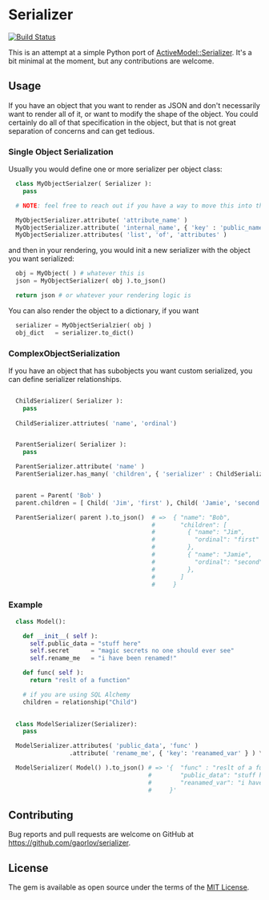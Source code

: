 # Serializer

[![Build Status](https://travis-ci.org/gaorlov/serializer.svg?branch=master)](https://travis-ci.org/gaorlov/serializer)

This is an attempt at a simple Python port of [ActiveModel::Serializer](https://github.com/rails-api/active_model_serializers). It's a bit minimal at the moment, but any contributions are welcome.

## Usage

If you have an object that you want to render as JSON and don't necessarily want to render all of it, or want to modify the shape of the object. You could certainly do all of that specification in the object, but that is not great separation of concerns and can get tedious.

### Single Object Serialization

Usually you would define one or more serializer per object class:

```python
  class MyObjectSerialzer( Serializer ):
    pass

  # NOTE: feel free to reach out if you have a way to move this into the class definition

  MyObjectSerializer.attribute( 'attribute_name' )
  MyObjectSerializer.attribute( 'internal_name', { 'key' : 'public_name'} )
  MyObjectSerializer.attributes( 'list', 'of', 'attributes' )
```

and then in your rendering, you would init a new serializer with the object you want serialized:

```python
  obj = MyObject( ) # whatever this is
  json = MyObjectSerializer( obj ).to_json()

  return json # or whatever your rendering logic is
```

You can also render the object to a dictionary, if you want

```python
  serializer = MyObjectSerialzier( obj )
  obj_dict   = serializer.to_dict()
```

### ComplexObjectSerialization

If you have an object that has subobjects you want custom serialized, you can define serializer relationships. 

```python

  ChildSerializer( Serializer ):
    pass
  
  ChildSerializer.attriutes( 'name', 'ordinal')


  ParentSerializer( Serializer ):
    pass

  ParentSerializer.attribute( 'name' )
  ParentSerializer.has_many( 'children', { 'serializer' : ChildSerializer } )


  parent = Parent( 'Bob' )
  parent.children = [ Child( 'Jim', 'first' ), Child( 'Jamie', 'second' ) ]

  ParentSerializer( parent ).to_json()  # =>  { "name": "Bob",
                                        #       "children": [
                                        #         { "name": "Jim",
                                        #           "ordinal": "first"
                                        #         },
                                        #         { "name": "Jamie",
                                        #           "ordinal": "second"
                                        #         },
                                        #       ]
                                        #     }
```


### Example

```python
  class Model():

    def __init__( self ):
      self.public_data = "stuff here"
      self.secret      = "magic secrets no one should ever see"
      self.rename_me   = "i have been renamed!"

    def func( self ):
      return "reslt of a function"

    # if you are using SQL Alchemy
    children = relationship("Child")
  

  class ModelSerializer(Serializer):
    pass

  ModelSerializer.attributes( 'public_data', 'func' )
                 .attribute( 'rename_me', { 'key': 'reanamed_var' } ) \

  ModelSerializer( Model() ).to_json() # => '{  "func" : "reslt of a function"
                                       #        "public_data": "stuff here",
                                       #        "reanamed_var": "i have been renamed!"
                                       #     }'

```

## Contributing

Bug reports and pull requests are welcome on GitHub at https://github.com/gaorlov/serializer.


## License

The gem is available as open source under the terms of the [MIT License](http://opensource.org/licenses/MIT).


